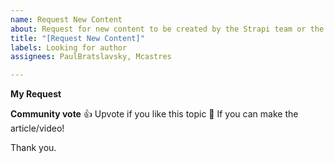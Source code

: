 ```yaml
---
name: Request New Content
about: Request for new content to be created by the Strapi team or the community
title: "[Request New Content]"
labels: Looking for author
assignees: PaulBratslavsky, Mcastres

---
```


**My Request**
<!--
Hello 👋 

Before you start, please make sure your issue is understandable and reproducible.
To make your issue readable make sure you use valid Markdown syntax.

Please explain clearly what article would you like to see.
-->

**Community vote**
👍 Upvote if you like this topic
🚀 If you can make the article/video!

Thank you.
